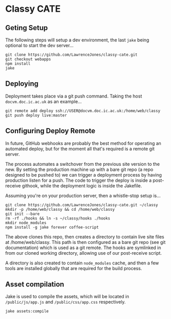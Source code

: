 # Classy CATE

## Geting Setup

The following steps will setup a dev environment, the last `jake` being optional to start the dev server...

    git clone https://github.com/LawrenceJones/classy-cate.git
    git checkout webapps
    npm install
    jake

## Deploying

Deployment takes place via a git push command. Taking the host `docvm.doc.ic.ac.uk` as an example...

    git remote add deploy ssh://USER@docvm.doc.ic.ac.uk:/home/web/classy
    git push deploy live:master

## Configuring Deploy Remote

In future, GitHub webhooks are probably the best method for operating an automated deploy, but
for the moment all that's required is a remote git server.

The process automates a switchover from the previous site version to the new. By setting the
production machine up with a bare git repo (a repo designed to be pushed to) we can trigger a
deployment process by having production listen for a push. The code to trigger the deploy is
inside a post-receive githook, while the deployment logic is inside the Jakefile.

Assuming you're on your production server, then a whistle-stop setup is...

    git clone https://github.com/LawrenceJones/classy-cate.git ~/classy
    mkdir -p /home/web/classy && cd /home/web/classy
    git init --bare
    rm -rf ./hooks && ln -s ~/classy/hooks ./hooks
    mkdir node_modules
    npm install -g jake forever coffee-script

The above clones this repo, then creates a directory to contain live site files at /home/web/classy.
This path is then configured as a bare git repo (see git documentation) which is used as a git remote.
The hooks are symlinked in from our cloned working directory, allowing use of our post-receive script.

A directory is also created to contain `node_modules` cache, and then a few tools are installed
globally that are required for the build process.

## Asset compilation

Jake is used to compile the assets, which will be located in `/public/js/app.js` and
`/public/css/app.css` respectively.

    jake assets:compile


